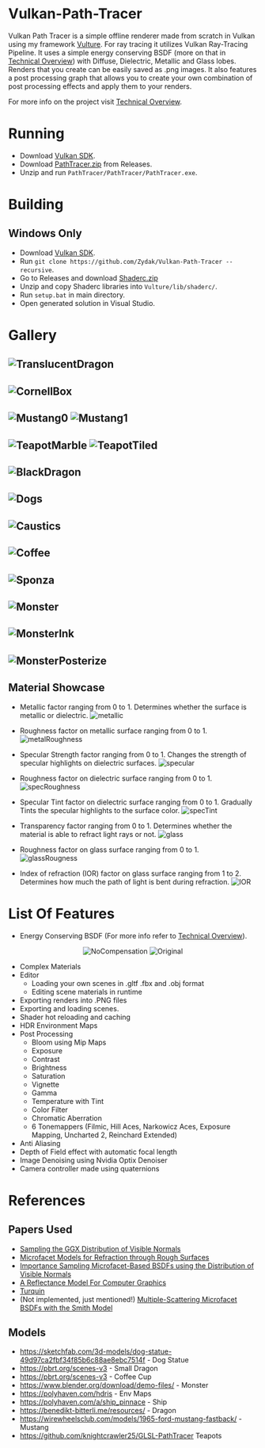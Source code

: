 # Vulkan-Path-Tracer

Vulkan Path Tracer is a simple offline renderer made from scratch in Vulkan using my framework [Vulture](https://github.com/Zydak/Vulture). For ray tracing it utilizes Vulkan Ray-Tracing Pipeline. It uses a simple energy conserving BSDF (more on that in [Technical Overview](https://github.com/Zydak/Vulkan-Path-Tracer/blob/main/TechnicalOverview.md)) with Diffuse, Dielectric, Metallic and Glass lobes. Renders that you create can be easily saved as .png images. It also features a post processing graph that allows you to create your own combination of post processing effects and apply them to your renders.

For more info on the project visit [Technical Overview](https://github.com/Zydak/Vulkan-Path-Tracer/blob/main/TechnicalOverview.md).

# Running
- Download [Vulkan SDK](https://vulkan.lunarg.com/sdk/home#windows).
- Download [PathTracer.zip](https://github.com/Zydak/Vulkan-Path-Tracer/releases/download/Release-v1.0.0-alpha/PathTracer.zip) from Releases.
- Unzip and run `PathTracer/PathTracer/PathTracer.exe`.

# Building
## Windows Only
- Download [Vulkan SDK](https://vulkan.lunarg.com/sdk/home#windows).
- Run `git clone https://github.com/Zydak/Vulkan-Path-Tracer --recursive`.
- Go to Releases and download [Shaderc.zip](https://github.com/Zydak/Vulkan-Path-Tracer/releases/download/Release/Shaderc.zip)
- Unzip and copy Shaderc libraries into `Vulture/lib/shaderc/`.
- Run `setup.bat` in main directory.
- Open generated solution in Visual Studio.

# Gallery
![TranslucentDragon](./Gallery/TranslucentDragon.png)
--------
![CornellBox](./Gallery/CornellBox.png)
--------
![Mustang0](./Gallery/Mustang0.png)
![Mustang1](./Gallery/Mustang1.png)
--------
![TeapotMarble](./Gallery/TeapotMarble.png)
![TeapotTiled](./Gallery/TeapotTiled.png)
--------
![BlackDragon](./Gallery/BlackDragon.png)
--------
![Dogs](./Gallery/Dogs.png)
--------
![Caustics](./Gallery/Caustics.png)
--------
![Coffee](./Gallery/Coffee.png)
--------
![Sponza](./Gallery/Sponza.png)
--------
![Monster](./Gallery/MonsterRough.png)
--------
![MonsterInk](./Gallery/MonsterInk.png)
--------
![MonsterPosterize](./Gallery/MonsterPosterize.png)
--------

## Material Showcase

- Metallic factor ranging from 0 to 1. Determines whether the surface is metallic or dielectric.
![metallic](./Gallery/materialShowcase/metallic.png)

- Roughness factor on metallic surface ranging from 0 to 1.
![metalRoughness](./Gallery/materialShowcase/metalRoughness.png)

- Specular Strength factor ranging from 0 to 1. Changes the strength of specular highlights on dielectric surfaces.
![specular](./Gallery/materialShowcase/specular.png)

- Roughness factor on dielectric surface ranging from 0 to 1.
![specRoughness](./Gallery/materialShowcase/specRoughness.png)

- Specular Tint factor on dielectric surface ranging from 0 to 1. Gradually Tints the specular highlights to the surface color.
![specTint](./Gallery/materialShowcase/specTint.png)

- Transparency factor ranging from 0 to 1. Determines whether the material is able to refract light rays or not.
![glass](./Gallery/materialShowcase/glass.png)

- Roughness factor on glass surface ranging from 0 to 1.
![glassRougness](./Gallery/materialShowcase/glassRougness.png)

- Index of refraction (IOR) factor on glass surface ranging from 1 to 2. Determines how much the path of light is bent during refraction.
![IOR](./Gallery/materialShowcase/ior.png)

# List Of Features
- Energy Conserving BSDF (For more info refer to [Technical Overview](https://github.com/Zydak/Vulkan-Path-Tracer/blob/main/TechnicalOverview.md)).
<p align="center">
  <img src="./Gallery/Graphics/NoCompensation.png" alt="NoCompensation" />
  <img src="./Gallery/Graphics/Original.png" alt="Original" />
</p>


- Complex Materials
- Editor
  - Loading your own scenes in .gltf .fbx and .obj format
  - Editing scene materials in runtime
- Exporting renders into .PNG files
- Exporting and loading scenes.
- Shader hot reloading and caching
- HDR Environment Maps
- Post Processing
  - Bloom using Mip Maps
  - Exposure
  - Contrast
  - Brightness
  - Saturation
  - Vignette
  - Gamma
  - Temperature with Tint
  - Color Filter
  - Chromatic Aberration
  - 6 Tonemappers (Filmic, Hill Aces, Narkowicz Aces, Exposure Mapping, Uncharted 2, Reinchard Extended)
- Anti Aliasing
- Depth of Field effect with automatic focal length
- Image Denoising using Nvidia Optix Denoiser
- Camera controller made using quaternions

# References

## Papers Used
- [Sampling the GGX Distribution of Visible Normals](https://jcgt.org/published/0007/04/01/paper.pdf)
- [Microfacet Models for Refraction through Rough Surfaces](https://www.graphics.cornell.edu/~bjw/microfacetbsdf.pdf)
- [Importance Sampling Microfacet-Based BSDFs using the Distribution of Visible Normals](https://inria.hal.science/hal-00996995v2/document)
- [A Reflectance Model For Computer Graphics](https://dl.acm.org/doi/pdf/10.1145/357290.357293)
- [Turquin](https://blog.selfshadow.com/publications/turquin/ms_comp_final.pdf)
- (Not implemented, just mentioned!) [Multiple-Scattering Microfacet BSDFs with the Smith Model](https://eheitzresearch.wordpress.com/240-2/)

## Models
- https://sketchfab.com/3d-models/dog-statue-49d97ca2fbf34f85b6c88ae8ebc7514f - Dog Statue
- https://pbrt.org/scenes-v3 - Small Dragon
- https://pbrt.org/scenes-v3 - Coffee Cup
- https://www.blender.org/download/demo-files/ - Monster
- https://polyhaven.com/hdris - Env Maps
- https://polyhaven.com/a/ship_pinnace - Ship
- https://benedikt-bitterli.me/resources/ - Dragon
- https://wirewheelsclub.com/models/1965-ford-mustang-fastback/ - Mustang
- https://github.com/knightcrawler25/GLSL-PathTracer Teapots
